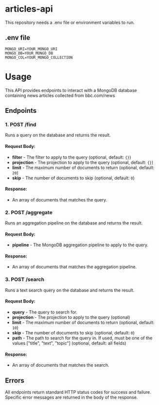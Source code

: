 # articles-api

This repository needs a .env file or environment variables to run.

## .env file

```
MONGO_URI=YOUR_MONGO_URI
MONGO_DB=YOUR_MONGO_DB
MONGO_COL=YOUR_MONGO_COLLECTION
```

# Usage 

This API provides endpoints to interact with a MongoDB database containing news articles collected from bbc.com/news

## Endpoints

### 1. POST /find

Runs a query on the database and returns the result.

#### Request Body:

- **filter** - The filter to apply to the query (optional, default: `{}`)
- **projection** - The projection to apply to the query (optional, default: `{}`)
- **limit** - The maximum number of documents to return (optional, default: `20`)
- **skip** - The number of documents to skip (optional, default: `0`)

#### Response:

- An array of documents that matches the query.

### 2. POST /aggregate

Runs an aggregation pipeline on the database and returns the result.

#### Request Body:

- **pipeline** - The MongoDB aggregation pipeline to apply to the query.

#### Response:

- An array of documents that matches the aggregation pipeline.

### 3. POST /search

Runs a text search query on the database and returns the result.

#### Request Body:

- **query** - The query to search for.
- **projection** - The projection to apply to the query (optional)
- **limit** - The maximum number of documents to return (optional, default: `10`)
- **skip** - The number of documents to skip (optional, default: `0`)
- **path** - The path to search for the query in. If used, must be one of the values \["title", "text", "topic"\] (optional, default: all fields)

#### Response:

- An array of documents that matches the search.

## Errors

All endpoints return standard HTTP status codes for success and failure. Specific error messages are returned in the body of the response.

